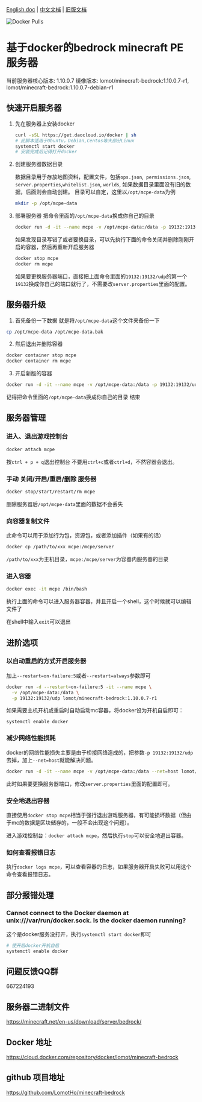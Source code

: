 [English doc]:https://github.com/LomotHo/minecraft-bedrock
[中文文档]:https://github.com/LomotHo/minecraft-bedrock/blob/master/readme_zh.md
[旧版文档]:https://github.com/LomotHo/minecraft-bedrock/blob/master/doc/zh/
[Docker Pulls]:https://img.shields.io/docker/pulls/lomot/minecraft-bedrock.svg

[English doc] | [中文文档] | [旧版文档] 

![Docker Pulls] 

# 基于docker的bedrock minecraft PE 服务器
当前服务器核心版本: 1.10.0.7 镜像版本: lomot/minecraft-bedrock:1.10.0.7-r1, lomot/minecraft-bedrock:1.10.0.7-debian-r1

## 快速开启服务器

1. 先在服务器上安装docker

	```bash
	curl -sSL https://get.daocloud.io/docker | sh
	# 此脚本适用于Ubuntu，Debian,Centos等大部分Linux
	systemctl start docker
	# 安装完成后记得打开docker
	```

	<!-- 这里仅介绍了Ubuntu14.04以上的版本，其它发行版请自行安装docker
	apt install docker.io
	此处附上docker-ce(社区版)官方中文安装文档：
	[docker安装文档](https://docs.docker-cn.com/engine/installation/linux/docker-ce/ubuntu/) -->
	
2. 创建服务器数据目录

	数据目录用于存放地图资料，配置文件，包括```ops.json```,``` permissions.json```, ```server.properties```,```whitelist.json```, ```worlds```, 如果数据目录里面没有旧的数据，后面则会自动创建。 目录可以自定，这里以```/opt/mcpe-data```为例
	
	```bash
	mkdir -p /opt/mcpe-data
	```

3. 部署服务器
	把命令里面的```/opt/mcpe-data```换成你自己的目录
	
	```bash
	docker run -d -it --name mcpe -v /opt/mcpe-data:/data -p 19132:19132/udp lomot/minecraft-bedrock:1.10.0.7-r1
	```
	如果发现目录写错了或者要换目录，可以先执行下面的命令关闭并删除刚刚开启的容器，然后再重新开启服务器
	
	```bash
	docker stop mcpe
	docker rm mcpe
	```
	如果要更换服务器端口，直接把上面命令里面的```19132:19132/udp```的第一个```19132```换成你自己的端口就行了，不需要改```server.properties```里面的配置。

## 服务器升级
1. 首先备份一下数据
  就是将```/opt/mcpe-data```这个文件夹备份一下
	
  ```bash
  cp /opt/mcpe-data /opt/mcpe-data.bak
  ```

2. 然后退出并删除容器

  ```bash
  docker container stop mcpe
  docker container rm mcpe
  ```
3. 开启新版的容器

  ```bash
  docker run -d -it --name mcpe -v /opt/mcpe-data:/data -p 19132:19132/udp lomot/minecraft-bedrock:1.10.0.7-r1
  ```
  记得把命令里面的```/opt/mcpe-data```换成你自己的目录
  结束

## 服务器管理

### 进入、退出游戏控制台

```bash
docker attach mcpe
```
按```ctrl + p + q```退出控制台
不要用```ctrl+c```或者```ctrl+d```，不然容器会退出。

### 手动 关闭/开启/重启/删除 服务器

```bash
docker stop/start/restart/rm mcpe
```
删除服务器后```/opt/mcpe-data```里面的数据不会丢失

### 向容器复制文件
此命令可以用于添加行为包，资源包，或者添加插件（如果有的话）

```bash
docker cp /path/to/xxx mcpe:/mcpe/server
```
```/path/to/xxx```为主机目录，```mcpe:/mcpe/server```为容器内服务器的目录

### 进入容器

```bash
docker exec -it mcpe /bin/bash
```

执行上面的命令可以进入服务器容器，并且开启一个shell，这个时候就可以编辑文件了

在shell中输入```exit```可以退出

## 进阶选项

### 以自动重启的方式开启服务器
加上```--restart=on-failure:5```或者```--restart=always```参数即可

```bash
docker run -d --restart=on-failure:5 -it --name mcpe \
  -v /opt/mcpe-data:/data \
  -p 19132:19132/udp lomot/minecraft-bedrock:1.10.0.7-r1
```

如果需要主机开机或重启时自动启动mc容器，将docker设为开机自启即可：
```
systemctl enable docker
```

### 减少网络性能损耗
docker的网络性能损失主要是由于桥接网络造成的，把参数```-p 19132:19132/udp```去掉，加上```--net=host```就能解决问题。

```bash
docker run -d -it --name mcpe -v /opt/mcpe-data:/data --net=host lomot/minecraft-bedrock:1.10.0.7-r1
```

此时如果要更换服务器端口，修改```server.properties```里面的配置即可。

### 安全地退出容器
直接使用```docker stop mcpe```相当于强行退出游戏服务器，有可能损坏数据（但由于mc的数据是区块储存的，一般不会出现这个问题）。

进入游戏控制台：```docker attach mcpe```，然后执行```stop```可以安全地退出容器。

### 如何查看报错日志
执行```docker logs mcpe```，可以查看容器的日志，如果服务器开启失败可以用这个命令查看报错日志。

## 部分报错处理

### Cannot connect to the Docker daemon at unix:///var/run/docker.sock. Is the docker daemon running?
这个是docker服务没打开，执行```systemctl start docker```即可

```bash
# 使开启docker开机自启
systemctl enable docker
```

## 问题反馈QQ群
667224193

## 服务器二进制文件
https://minecraft.net/en-us/download/server/bedrock/

## Docker 地址
https://cloud.docker.com/repository/docker/lomot/minecraft-bedrock

## github 项目地址
https://github.com/LomotHo/minecraft-bedrock
